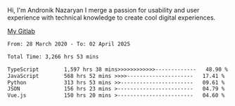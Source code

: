 Hi, I'm Andronik Nazaryan
I merge a passion for usability and user experience with technical knowledge to create cool digital experiences.

[My Gitlab](https://gitlab.com/anridev24)

<!--START_SECTION:waka-->

```txt
From: 28 March 2020 - To: 02 April 2025

Total Time: 3,266 hrs 53 mins

TypeScript        1,597 hrs 38 mins>>>>>>>>>>>>-------------   48.90 %
JavaScript        568 hrs 52 mins >>>>---------------------   17.41 %
Python            313 hrs 53 mins >>-----------------------   09.61 %
JSON              156 hrs 23 mins >------------------------   04.79 %
Vue.js            150 hrs 20 mins >------------------------   04.60 %
```

<!--END_SECTION:waka-->
